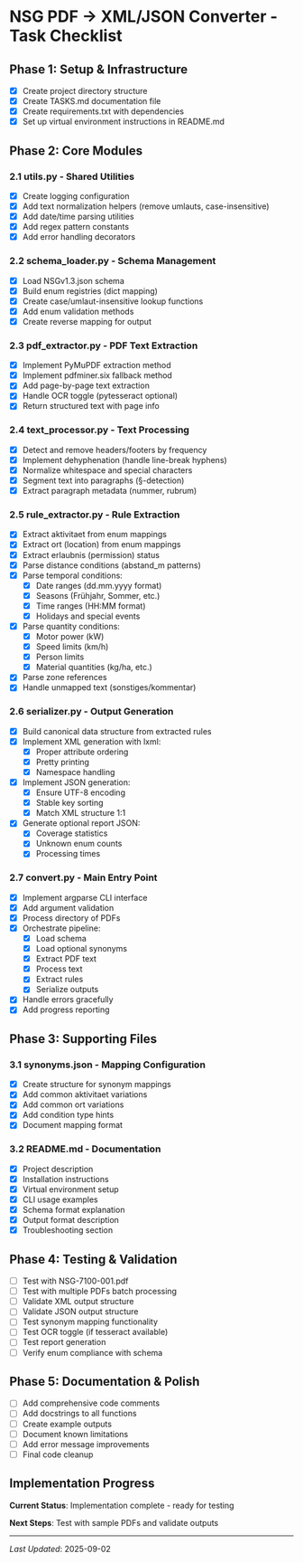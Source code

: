 # NSG PDF → XML/JSON Converter - Task Checklist

## Phase 1: Setup & Infrastructure

- [x] Create project directory structure
- [x] Create TASKS.md documentation file
- [x] Create requirements.txt with dependencies
- [x] Set up virtual environment instructions in README.md

## Phase 2: Core Modules

### 2.1 utils.py - Shared Utilities
- [x] Create logging configuration
- [x] Add text normalization helpers (remove umlauts, case-insensitive)
- [x] Add date/time parsing utilities
- [x] Add regex pattern constants
- [x] Add error handling decorators

### 2.2 schema_loader.py - Schema Management
- [x] Load NSGv1.3.json schema
- [x] Build enum registries (dict mapping)
- [x] Create case/umlaut-insensitive lookup functions
- [x] Add enum validation methods
- [x] Create reverse mapping for output

### 2.3 pdf_extractor.py - PDF Text Extraction
- [x] Implement PyMuPDF extraction method
- [x] Implement pdfminer.six fallback method
- [x] Add page-by-page text extraction
- [x] Handle OCR toggle (pytesseract optional)
- [x] Return structured text with page info

### 2.4 text_processor.py - Text Processing
- [x] Detect and remove headers/footers by frequency
- [x] Implement dehyphenation (handle line-break hyphens)
- [x] Normalize whitespace and special characters
- [x] Segment text into paragraphs (§-detection)
- [x] Extract paragraph metadata (nummer, rubrum)

### 2.5 rule_extractor.py - Rule Extraction
- [x] Extract aktivitaet from enum mappings
- [x] Extract ort (location) from enum mappings
- [x] Extract erlaubnis (permission) status
- [x] Parse distance conditions (abstand_m patterns)
- [x] Parse temporal conditions:
  - [x] Date ranges (dd.mm.yyyy format)
  - [x] Seasons (Frühjahr, Sommer, etc.)
  - [x] Time ranges (HH:MM format)
  - [x] Holidays and special events
- [x] Parse quantity conditions:
  - [x] Motor power (kW)
  - [x] Speed limits (km/h)
  - [x] Person limits
  - [x] Material quantities (kg/ha, etc.)
- [x] Parse zone references
- [x] Handle unmapped text (sonstiges/kommentar)

### 2.6 serializer.py - Output Generation
- [x] Build canonical data structure from extracted rules
- [x] Implement XML generation with lxml:
  - [x] Proper attribute ordering
  - [x] Pretty printing
  - [x] Namespace handling
- [x] Implement JSON generation:
  - [x] Ensure UTF-8 encoding
  - [x] Stable key sorting
  - [x] Match XML structure 1:1
- [x] Generate optional report JSON:
  - [x] Coverage statistics
  - [x] Unknown enum counts
  - [x] Processing times

### 2.7 convert.py - Main Entry Point
- [x] Implement argparse CLI interface
- [x] Add argument validation
- [x] Process directory of PDFs
- [x] Orchestrate pipeline:
  - [x] Load schema
  - [x] Load optional synonyms
  - [x] Extract PDF text
  - [x] Process text
  - [x] Extract rules
  - [x] Serialize outputs
- [x] Handle errors gracefully
- [x] Add progress reporting

## Phase 3: Supporting Files

### 3.1 synonyms.json - Mapping Configuration
- [x] Create structure for synonym mappings
- [x] Add common aktivitaet variations
- [x] Add common ort variations
- [x] Add condition type hints
- [x] Document mapping format

### 3.2 README.md - Documentation
- [x] Project description
- [x] Installation instructions
- [x] Virtual environment setup
- [x] CLI usage examples
- [x] Schema format explanation
- [x] Output format description
- [x] Troubleshooting section

## Phase 4: Testing & Validation
- [ ] Test with NSG-7100-001.pdf
- [ ] Test with multiple PDFs batch processing
- [ ] Validate XML output structure
- [ ] Validate JSON output structure
- [ ] Test synonym mapping functionality
- [ ] Test OCR toggle (if tesseract available)
- [ ] Test report generation
- [ ] Verify enum compliance with schema

## Phase 5: Documentation & Polish
- [ ] Add comprehensive code comments
- [ ] Add docstrings to all functions
- [ ] Create example outputs
- [ ] Document known limitations
- [ ] Add error message improvements
- [ ] Final code cleanup

## Implementation Progress

**Current Status**: Implementation complete - ready for testing

**Next Steps**: Test with sample PDFs and validate outputs

---

*Last Updated*: 2025-09-02